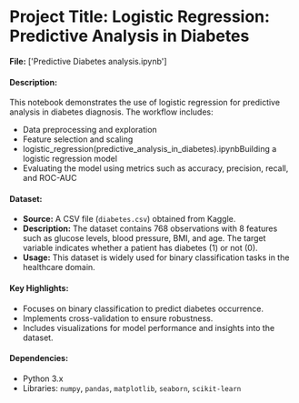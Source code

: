 # Project Title: Logistic Regression: Predictive Analysis in Diabetes



**File:** ['Predictive Diabetes analysis.ipynb']

#### Description:

This notebook demonstrates the use of logistic regression for predictive analysis in diabetes diagnosis. The workflow includes:

- Data preprocessing and exploration
- Feature selection and scaling
- logistic\_regression(predictive\_analysis\_in\_diabetes).ipynbBuilding a logistic regression model
- Evaluating the model using metrics such as accuracy, precision, recall, and ROC-AUC

#### Dataset:

- **Source:** A CSV file (`diabetes.csv`) obtained from Kaggle.
- **Description:** The dataset contains 768 observations with 8 features such as glucose levels, blood pressure, BMI, and age. The target variable indicates whether a patient has diabetes (1) or not (0).
- **Usage:** This dataset is widely used for binary classification tasks in the healthcare domain.

#### Key Highlights:

- Focuses on binary classification to predict diabetes occurrence.
- Implements cross-validation to ensure robustness.
- Includes visualizations for model performance and insights into the dataset.

#### Dependencies:

- Python 3.x
- Libraries: `numpy`, `pandas`, `matplotlib`, `seaborn`, `scikit-learn`
